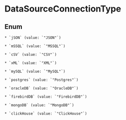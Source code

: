 
# DataSourceConnectionType

## Enum


    * `jSON` (value: `"JSON"`)

    * `mSSQL` (value: `"MSSQL"`)

    * `cSV` (value: `"CSV"`)

    * `xML` (value: `"XML"`)

    * `mySQL` (value: `"MySQL"`)

    * `postgres` (value: `"Postgres"`)

    * `oracleDB` (value: `"OracleDB"`)

    * `firebirdDB` (value: `"FirebirdDB"`)

    * `mongoDB` (value: `"MongoDB"`)

    * `clickHouse` (value: `"ClickHouse"`)



